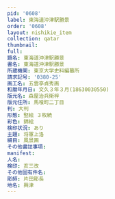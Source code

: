 ```yaml
---
pid: '0608'
label: 東海道沖津駅勝景
order: '0608'
layout: nishikie_item
collection: qatar
thumbnail: 
full: 
題名: 東海道沖津駅勝景
書名: 東海道沖津駅勝景
所蔵機関: 東京大学史料編纂所
請求記号: '0380-25'
画工名: 五雲亭貞秀画
和暦年月日: 文久３年３月(18630030550)
版元名: 森屋治兵衛梓
版元住所: 馬喰町二丁目
判: 大判
形態: 竪絵 ３枚続
彩色: 錦絵
検印状況: あり
主題: 将軍上洛
細目: 風景画
その他書誌事項: 
manifest: 
人名: 
検印: 亥三改
その他固有件名: 
彫師: 片田彫長
地名: 興津
---
```

